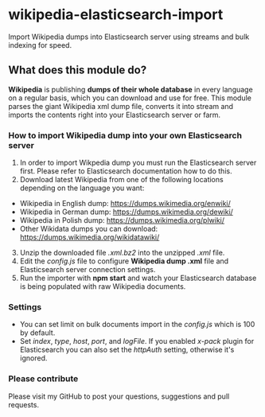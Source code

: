 # wikipedia-elasticsearch-import #
Import Wikipedia dumps into Elasticsearch server using streams and bulk indexing for speed.

## What does this module do? ##
__Wikipedia__ is publishing __dumps of their whole database__ in every language on a regular basis, which you can download and use for free.
This module parses the giant Wikipedia xml dump file, converts it into stream and imports the contents right into your Elasticsearch server or farm.

### How to import Wikipedia dump into your own Elasticsearch server ###
1. In order to import Wikpedia dump you must run the Elasticsearch server first. Please refer to Elasticsearch documentation how to do this.
2. Download latest Wikipedia from one of the following locations depending on the language you want: 
* Wikipedia in English dump: https://dumps.wikimedia.org/enwiki/
* Wikipedia in German dump: https://dumps.wikimedia.org/dewiki/
* Wikipedia in Polish dump: https://dumps.wikimedia.org/plwiki/
* Other Wikidata dumps you can download: https://dumps.wikimedia.org/wikidatawiki/
3. Unzip the downloaded file _.xml.bz2_ into the unzipped _.xml_ file.
4. Edit the _config.js_ file to configure __Wikipedia dump .xml__ file and Elasticsearch server connection settings.
5. Run the importer with __npm start__ and watch your Elasticsearch database is being populated with raw Wikipedia documents.

### Settings ###
* You can set limit on bulk documents import in the _config.js_ which is 100 by default. 
* Set _index_, _type_, _host_, _port_, and _logFile_. If you enabled _x-pack_ plugin for Elasticsearch you can also set the _httpAuth_ setting, otherwise it's ignored.

### Please contribute ###
Please visit my GitHub to post your questions, suggestions and pull requests.
